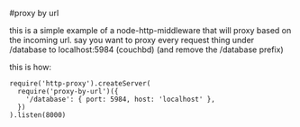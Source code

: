 #proxy by url

this is a simple example of a node-http-middleware that will proxy based on the incoming url.
say you want to proxy every request thing under /database to localhost:5984 (couchbd)
(and remove the /database prefix)

this is how:

    require('http-proxy').createServer(
      require('proxy-by-url')({
        '/database': { port: 5984, host: 'localhost' },
      })
    ).listen(8000)
